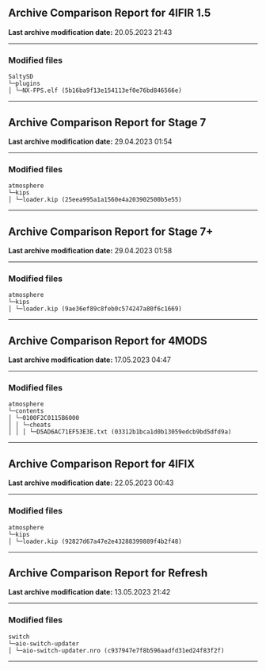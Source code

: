 <h2>Archive Comparison Report for <b>4IFIR 1.5</b></h2><b>Last archive modification date:</b> 20.05.2023 21:43<hr>

<h3>Modified files</h3>
<code>SaltySD
└─plugins
│ └─NX-FPS.elf (5b16ba9f13e154113ef0e76bd846566e)
</code>
<hr>

<h2>Archive Comparison Report for <b>Stage 7</b></h2><b>Last archive modification date:</b> 29.04.2023 01:54<hr>

<h3>Modified files</h3>
<code>atmosphere
└─kips
│ └─loader.kip (25eea995a1a1560e4a203902500b5e55)
</code>
<hr>

<h2>Archive Comparison Report for <b>Stage 7+</b></h2><b>Last archive modification date:</b> 29.04.2023 01:58<hr>

<h3>Modified files</h3>
<code>atmosphere
└─kips
│ └─loader.kip (9ae36ef89c8feb0c574247a80f6c1669)
</code>
<hr>

<h2>Archive Comparison Report for <b>4MODS</b></h2><b>Last archive modification date:</b> 17.05.2023 04:47<hr>

<h3>Modified files</h3>
<code>atmosphere
└─contents
│ └─0100F2C0115B6000
│ │ └─cheats
│ │ │ └─D5AD6AC71EF53E3E.txt (03312b1bca1d0b13059edcb9bd5dfd9a)
</code>
<hr>

<h2>Archive Comparison Report for <b>4IFIX</b></h2><b>Last archive modification date:</b> 22.05.2023 00:43<hr>

<h3>Modified files</h3>
<code>atmosphere
└─kips
│ └─loader.kip (92827d67a47e2e43288399889f4b2f48)
</code>
<hr>

<h2>Archive Comparison Report for <b>Refresh</b></h2><b>Last archive modification date:</b> 13.05.2023 21:42<hr>

<h3>Modified files</h3>
<code>switch
└─aio-switch-updater
│ └─aio-switch-updater.nro (c937947e7f8b596aadfd31ed24f83f2f)
</code>
<hr>

